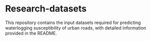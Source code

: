 # Research-datasets
This repository contains the input datasets required for predicting waterlogging susceptibility of urban roads, with detailed information provided in the README.
